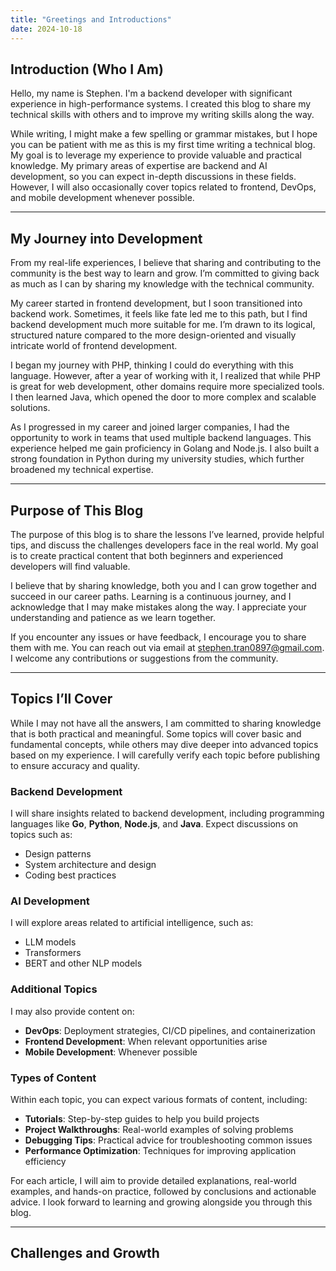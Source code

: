 ```yaml
---
title: "Greetings and Introductions"
date: 2024-10-18
---
```


## Introduction (Who I Am)

Hello, my name is Stephen. I'm a backend developer with significant experience in high-performance systems. I created this blog to share my technical skills with others and to improve my writing skills along the way.

While writing, I might make a few spelling or grammar mistakes, but I hope you can be patient with me as this is my first time writing a technical blog. My goal is to leverage my experience to provide valuable and practical knowledge. My primary areas of expertise are backend and AI development, so you can expect in-depth discussions in these fields. However, I will also occasionally cover topics related to frontend, DevOps, and mobile development whenever possible.

---

## My Journey into Development

From my real-life experiences, I believe that sharing and contributing to the community is the best way to learn and grow. I’m committed to giving back as much as I can by sharing my knowledge with the technical community.

My career started in frontend development, but I soon transitioned into backend work. Sometimes, it feels like fate led me to this path, but I find backend development much more suitable for me. I’m drawn to its logical, structured nature compared to the more design-oriented and visually intricate world of frontend development.

I began my journey with PHP, thinking I could do everything with this language. However, after a year of working with it, I realized that while PHP is great for web development, other domains require more specialized tools. I then learned Java, which opened the door to more complex and scalable solutions.

As I progressed in my career and joined larger companies, I had the opportunity to work in teams that used multiple backend languages. This experience helped me gain proficiency in Golang and Node.js. I also built a strong foundation in Python during my university studies, which further broadened my technical expertise.

---

## Purpose of This Blog

The purpose of this blog is to share the lessons I’ve learned, provide helpful tips, and discuss the challenges developers face in the real world. My goal is to create practical content that both beginners and experienced developers will find valuable.

I believe that by sharing knowledge, both you and I can grow together and succeed in our career paths. Learning is a continuous journey, and I acknowledge that I may make mistakes along the way. I appreciate your understanding and patience as we learn together.

If you encounter any issues or have feedback, I encourage you to share them with me. You can reach out via email at [stephen.tran0897@gmail.com](mailto:stephen.tran0897@gmail.com). I welcome any contributions or suggestions from the community.

---

## Topics I’ll Cover

While I may not have all the answers, I am committed to sharing knowledge that is both practical and meaningful. Some topics will cover basic and fundamental concepts, while others may dive deeper into advanced topics based on my experience. I will carefully verify each topic before publishing to ensure accuracy and quality.

### Backend Development
I will share insights related to backend development, including programming languages like **Go**, **Python**, **Node.js**, and **Java**. Expect discussions on topics such as:
- Design patterns
- System architecture and design
- Coding best practices

### AI Development
I will explore areas related to artificial intelligence, such as:
- LLM models
- Transformers
- BERT and other NLP models

### Additional Topics
I may also provide content on:
- **DevOps**: Deployment strategies, CI/CD pipelines, and containerization
- **Frontend Development**: When relevant opportunities arise
- **Mobile Development**: Whenever possible

### Types of Content
Within each topic, you can expect various formats of content, including:
- **Tutorials**: Step-by-step guides to help you build projects
- **Project Walkthroughs**: Real-world examples of solving problems
- **Debugging Tips**: Practical advice for troubleshooting common issues
- **Performance Optimization**: Techniques for improving application efficiency

For each article, I will aim to provide detailed explanations, real-world examples, and hands-on practice, followed by conclusions and actionable advice. I look forward to learning and growing alongside you through this blog.

---

## Challenges and Growth





